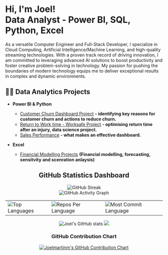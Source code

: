 
<h1>Hi, I'm Joel! <br/>  <a >Data Analyst</a> - <a >Power BI</a>, <a >SQL</a>, <a >Python</a>, <a >Excel</a></h1>

As a versatile Computer Engineer and Full-Stack Developer, I specialize in Cloud Computing, Artificial Intelligence/Machine Learning, and high-quality streaming technologies. With a proven track record of driving innovation, I am committed to leveraging advanced AI solutions to boost productivity and foster creative problem-solving in technology. My passion for pushing the boundaries of modern technology equips me to deliver exceptional results in complex and dynamic environments.


<h2>👨‍💻 Data Analytics Projects</h2>

- <b>Power BI & Python</b>
  - [Customer Churn Dashboard Project](https://github.com/JoelMartinm/Movie_Genre_Analysis)  <b> - identifying key reasons for customer churn and actions to reduce churn.</b>
  - [Return to Work time - Worksafe Project](https://github.com/AlexVasilevski2/Projects/tree/main)  <b> - optimising return time after an injury, data science project.  </b>
  - [Sales Performance](https://github.com/AlexVasilevski2/DashboardsPortfolio/tree/main)  <b> - what makes an effective dashboard. </b>
 


- <b>Excel</b>
  - [Financial Modelling Projects](https://github.com/AlexVasilevski2/Excel-Dashboards/tree/main)  <b>(Financial modelling, forecasting, sensitvity and scenration anlaysis)</b>

<h2 align="center"> GitHub Statistics Dashboard </h2>

<div align="center">
 
  <img src="https://streak-stats.demolab.com/?user=Joelmartinm&theme=highcontrast&hide_border=true" alt="GitHub Streak" />
  <br>
   <img src="https://github-readme-activity-graph.vercel.app/graph?username=Joelmartinm&custom_title=Joel's's%20GitHub%20Activity%20Graph&hide_border=true&border_radius=15&bg_color=000000&color=FFD700&line=1E90FF&point=1E90FF&area_color=000000&title_color=FFD700&area=true" alt="GitHub Activity Graph" />

<br>
<div align="center">
<table>
  <tr>
    <td>
      <img src="https://github-readme-stats.vercel.app/api/top-langs/?username=Joelmartinm&hide=html&hide_border=true&layout=compact&langs_count=8&theme=highcontrast" alt="Top Languages">
    </td>
    <td>
      <img src="https://github-profile-summary-cards.vercel.app/api/cards/repos-per-language?username=Joelmartinm&theme=highcontrast&hide_border=true" alt="Repos Per Language">
    </td>
    <td>
      <img src="https://github-profile-summary-cards.vercel.app/api/cards/most-commit-language?username=Joelmartinm&theme=highcontrast&hide_border=true" alt="Most Commit Language">
    </td>
  </tr>
</table>

</div>

<img src="https://github-readme-stats.vercel.app/api?username=Joelmartinm&hide_border=true&border_radius=15&show_icons=true&theme=highcontrast" alt="Joel's GitHub stats">

<img src="https://github-profile-summary-cards.vercel.app/api/cards/profile-details?username=Joelmartinm&theme=highcontrast&hide_border=true">

### GitHub Contribution Chart
<a href="https://github.com/Joelmartinm">
    <img src="https://ghchart.rshah.org/Joelmartinm" alt="Joelmartinm's GitHub Contribution Chart">
</a>



